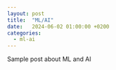 ```yaml
---
layout: post
title:  "ML/AI"
date:   2024-06-02 01:00:00 +0200
categories: 
  - ml-ai
---
```

Sample post about ML and AI